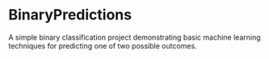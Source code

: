 # BinaryPredictions
A simple binary classification project demonstrating basic machine learning techniques for predicting one of two possible outcomes.
